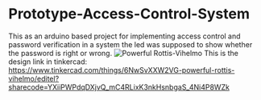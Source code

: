 # Prototype-Access-Control-System
This as an arduino based project for implementing access control and password verification in a system the led was supposed to show whether the password is right or wrong.
![Powerful Rottis-Vihelmo](https://user-images.githubusercontent.com/44585924/137180206-f6f0e4a2-f8f8-4905-a2c9-c8c5fd22fa00.png)
This is the design link in tinkercad:
  https://www.tinkercad.com/things/6NwSvXXW2VG-powerful-rottis-vihelmo/editel?sharecode=YXiiPWPdqDXjvQ_mC4RLixK3nkHsnbgaS_4Ni4P8WZk
